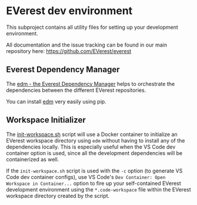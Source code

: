 # EVerest dev environment

This subproject contains all utility files for setting up your development
environment.

All documentation and the issue tracking can be found in our main repository
here: https://github.com/EVerest/everest

## Everest Dependency Manager

The [edm - the Everest Dependency Manager](dependency_manager/README.md) helps
to orchestrate the dependencies between the different EVerest repositories.

You can install [edm](dependency_manager/README.md) very easily using pip.

## Workspace Initializer

The [init-workspace.sh](init-workspace.sh) script will use a Docker container to
initialize an EVerest workspace directory using `edm` without having to install
any of the dependencies locally. This is especially useful when the VS Code dev
container option is used, since all the development dependencies will be
containerized as well.

If the `init-workspace.sh` script is used with the `-c` option (to generate VS
Code dev container configs), use VS Code's `Dev Container: Open Workspace in
Container...` option to fire up your self-contained EVerest development
environment using the `*.code-workspace` file within the EVerest workspace
directory created by the script.

